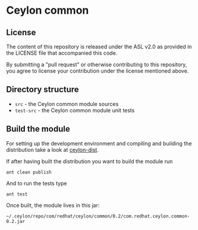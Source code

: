 Ceylon common
=============

License
-------

The content of this repository is released under the ASL v2.0
as provided in the LICENSE file that accompanied this code.

By submitting a "pull request" or otherwise contributing to this repository, you
agree to license your contribution under the license mentioned above.

Directory structure
-------------------

* `src`       - the Ceylon common module sources
* `test-src`  - the Ceylon common module unit tests

Build the module
----------------

For setting up the development environment and compiling and building the distribution
take a look at [ceylon-dist](https://github.com/ceylon/ceylon-dist#ceylon-distribution).

If after having built the distribution you want to build the module run

    ant clean publish
    
And to run the tests type

    ant test

Once built, the module lives in this jar:

    ~/.ceylon/repo/com/redhat/ceylon/common/0.2/com.redhat.ceylon.common-0.2.jar

